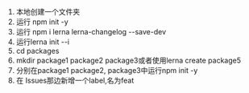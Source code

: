 1. 本地创建一个文件夹
2. 运行 npm init -y
3. 运行 npm i lerna lerna-changelog --save-dev 
4. 运行lerna init --i
5. cd packages
6. mkdir package1 package2 package3或者使用lerna create package5
7. 分别在package1 package2, package3中运行npm init -y
8. 在 Issues那边新增一个label,名为feat

